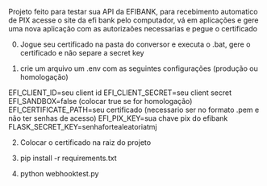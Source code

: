 Projeto feito para testar sua API da EFIBANK, para recebimento automatico de PIX
acesse o site da efi bank pelo computador, vá em aplicações e gere uma nova aplicação com as autorizaões necessarias e pegue o certificado

0. Jogue seu certificado na pasta do conversor e executa o .bat, 
gere o certificado e não separe a secret key

1. crie um arquivo um .env com as seguintes configurações (produção ou homologação)

EFI_CLIENT_ID=seu client id
EFI_CLIENT_SECRET=seu client secret
EFI_SANDBOX=false (colocar true se for homologação)
EFI_CERTIFICATE_PATH=seu certificado (necessario ser no formato .pem e não ter senhas de acesso)
EFI_PIX_KEY=sua chave pix do efibank
FLASK_SECRET_KEY=senhafortealeatoriatmj

2. Colocar o certificado na raiz do projeto 

3. pip install -r requirements.txt

4. python webhooktest.py